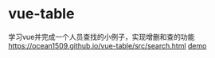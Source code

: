 # vue-table
学习vue并完成一个人员查找的小例子，实现增删和查的功能
https://ocean1509.github.io/vue-table/src/search.html
[demo](http://carryguan.me/flex-add/fb1.html)
